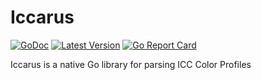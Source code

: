# Iccarus
[![GoDoc](https://godoc.org/github.com/go-andiamo/iccarus?status.svg)](https://pkg.go.dev/github.com/go-andiamo/iccarus)
[![Latest Version](https://img.shields.io/github/v/tag/go-andiamo/iccarus.svg?sort=semver&style=flat&label=version&color=blue)](https://github.com/go-andiamo/iccarus/releases)
[![Go Report Card](https://goreportcard.com/badge/github.com/go-andiamo/iccarus)](https://goreportcard.com/report/github.com/go-andiamo/iccarus)

Iccarus is a native Go library for parsing ICC Color Profiles


